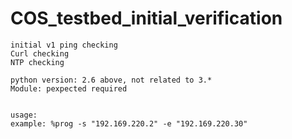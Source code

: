 # COS_testbed_initial_verification
```
initial v1 ping checking
Curl checking
NTP checking

python version: 2.6 above, not related to 3.*
Module: pexpected required


usage:
example: %prog -s "192.169.220.2" -e "192.169.220.30"
```
